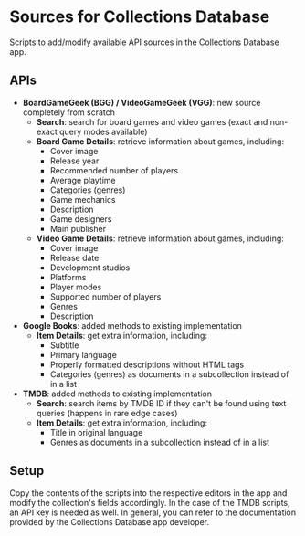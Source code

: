 # Sources for Collections Database

Scripts to add/modify available API sources in the Collections Database app.


## APIs

- **BoardGameGeek (BGG) / VideoGameGeek (VGG)**: new source completely from scratch
  - **Search**: search for board games and video games (exact and non-exact query modes available)
  - **Board Game Details**: retrieve information about games, including:
    - Cover image
    - Release year
    - Recommended number of players
    - Average playtime
    - Categories (genres)
    - Game mechanics
    - Description
    - Game designers
    - Main publisher
  - **Video Game Details**: retrieve information about games, including:
    - Cover image
    - Release date
    - Development studios
    - Platforms
    - Player modes
    - Supported number of players
    - Genres
    - Description
- **Google Books**: added methods to existing implementation
  - **Item Details**: get extra information, including:
    - Subtitle
    - Primary language
    - Properly formatted descriptions without HTML tags
    - Categories (genres) as documents in a subcollection instead of in a list
- **TMDB**: added methods to existing implementation
  - **Search**: search items by TMDB ID if they can't be found using text queries (happens in rare edge cases)
  - **Item Details**: get extra information, including:
    - Title in original language
    - Genres as documents in a subcollection instead of in a list


## Setup

Copy the contents of the scripts into the respective editors in the app and modify the collection's fields accordingly. In the case of the TMDB scripts, an API key is needed as well. In general, you can refer to the documentation provided by the Collections Database app developer.
